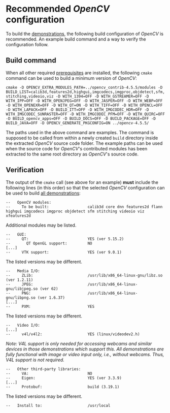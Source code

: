 Recommended *OpenCV* configuration
==================================

To build the [demonstrations](demolist.md), the following build configuration of *OpenCV* is recommended. An example build command and a way to verify the configuration follow.

Build command
-------------

When all other required [prerequisites](readme.md) are installed, the following `cmake` command can be used to build a minimum version of *OpenCV*:

`cmake -D OPENCV_EXTRA_MODULES_PATH=../opencv_contrib-4.5.5/modules -D BUILD_LIST=calib3d,features2d,highgui,imgcodecs,imgproc,objdetect,sfm,stitching,videoio,viz -D WITH_1394=OFF -D WITH_GSTREAMER=OFF -D WITH_IPP=OFF -D WITH_OPENJPEG=OFF -D WITH_JASPER=OFF -D WITH_WEBP=OFF -D WITH_OPENEXR=OFF -D WITH_QT=ON -D WITH_TIFF=OFF -D WITH_OPENCL=OFF -D WITH_LAPACK=OFF -D BUILD_ITT=OFF -D WITH_IMGCODEC_HDR=OFF -D WITH_IMGCODEC_SUNRASTER=OFF -D WITH_IMGCODEC_PFM=OFF -D WITH_QUIRC=OFF -D BUILD_opencv_apps=OFF -D BUILD_DOCS=OFF -D BUILD_PACKAGE=OFF -D BUILD_JAVA=OFF -D OPENCV_GENERATE_PKGCONFIG=ON ../opencv-4.5.5/`

The paths used in the above command are examples. The command is supposed to be called from within a newly created `build` directory inside the extracted *OpenCV* source code folder. The example paths can be used when the source code for *OpenCV*'s contributed modules has been extracted to the same root directory as *OpenCV*'s source code.

Verification
------------

The output of the `cmake` call (see above for an example) **must** include the following lines (in this order) so that the selected *OpenCV* configuration can be used to build [all demonstrations](demolist.md):

````
--   OpenCV modules:
--     To be built:                 calib3d core dnn features2d flann highgui imgcodecs imgproc objdetect sfm stitching videoio viz xfeatures2d
````

Additional modules may be listed.

````
--   GUI: 
--     QT:                          YES (ver 5.15.2)
--       QT OpenGL support:         NO
[...]
--     VTK support:                 YES (ver 9.0.1)
````

The listed versions may be different.

````
--   Media I/O: 
--     ZLib:                        /usr/lib/x86_64-linux-gnu/libz.so (ver 1.2.11)
--     JPEG:                        /usr/lib/x86_64-linux-gnu/libjpeg.so (ver 62)
--     PNG:                         /usr/lib/x86_64-linux-gnu/libpng.so (ver 1.6.37)
[...]
--     PXM:                         YES
````

The listed versions may be different.

````
--   Video I/O:
[...]
--     v4l/v4l2:                    YES (linux/videodev2.h)
````

*Note: V4L support is only needed for accessing webcams and similar devices in those demonstrations which support this. All demonstrations are fully functional with image or video input only, i.e., without webcams. Thus, V4L support is not required.*

````
--   Other third-party libraries:
--     VA:                          NO
--     Eigen:                       YES (ver 3.3.9)
[...]
--     Protobuf:                    build (3.19.1)
````

The listed versions may be different.

````
--   Install to:                    /usr/local
````
